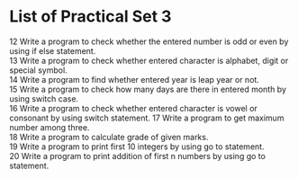# List of Practical Set 3 

12 	Write a program to check whether the entered number is odd or even by using if else statement.  
13 	Write a program to check whether entered character is alphabet, digit or special symbol.    
14 	Write a program to find whether entered year is leap year or not.   
15 	Write a program to check how many days are there in entered month by using switch case.     
16 	Write a program to check whether entered character is vowel or consonant by using switch statement. 
17 	Write a program to get maximum number among three.  
18 	Write a program to calculate grade of given marks.  
19 	Write a program to print first 10 integers by using go to statement.    
20 	Write a program to print addition of first n numbers by using go to statement.       